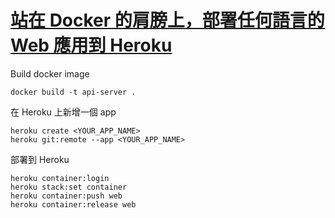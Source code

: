 # [站在 Docker 的肩膀上，部署任何語言的 Web 應用到 Heroku](https://medium.com/starbugs/deploy-any-web-application-to-heroku-with-docker-b64b9b0eb93)

Build docker image
```
docker build -t api-server .
```

在 Heroku 上新增一個 app
```
heroku create <YOUR_APP_NAME>
heroku git:remote --app <YOUR_APP_NAME>
```

部署到 Heroku
```
heroku container:login
heroku stack:set container
heroku container:push web
heroku container:release web
```
